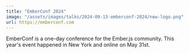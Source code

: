 ```yaml
---
title: "EmberConf 2024"
image: "/assets/images/talks/2024-09-13-emberconf-2024/new-logo.png"
url: https://emberconf.com
---
```


EmberConf is a one-day conference for the Ember.js community. This year's event happened in New York and online on May 31st.
